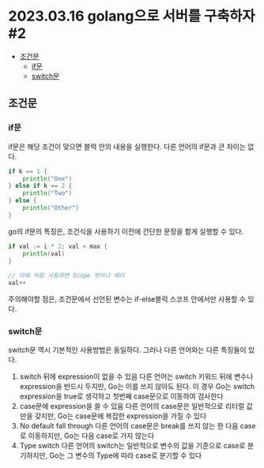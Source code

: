# 2023.03.16 golang으로 서버를 구축하자 #2

- [조건문](#조건문)
  - [if문](#if문)
  - [switch문](#switch문)
  
## 조건문

### if문

if문은 해당 조건이 맞으면 블럭 안의 내용을 실행한다. 다른 언어의 if문과 큰 차이는 없다.

```go
if k == 1 {
    println("One")
} else if k == 2 {
    println("Two")
} else {
    println("Other")
}
```

go의 if문의 특징은, 조건식을 사용하기 이전에 간단한 문장을 함게 실행할 수 있다.

```go
if val := i * 2; val < max {
    println(val)
}
 
// 아래 처럼 사용하면 Scope 벗어나 에러
val++
```

주의해야할 점은, 조건문에서 선언된 변수는 if-else블럭 스코프 안에서만 사용할 수 있다.

### switch문

switch문 역시 기본적인 사용방법은 동일하다. 그러나 다른 언어와는 다른 특징들이 있다.

1. switch 뒤에 expression이 없을 수 있음
	다른 언어는 switch 키워드 뒤에 변수나 expression을 반드시 두지만, Go는 이를 쓰지 않아도 된다. 이 경우 Go는 switch expression을 true로 생각하고 첫번째 case문으로 이동하여 검사한다
2. case문에 expression을 쓸 수 있음
	다른 언어의 case문은 일반적으로 리터럴 값만을 갖지만, Go는 case문에 복잡한 expression을 가질 수 있다
3. No default fall through
	다른 언어의 case문은 break를 쓰지 않는 한 다음 case로 이동하지만, Go는 다음 case로 가지 않는다
4. Type switch
	다른 언어의 switch는 일반적으로 변수의 값을 기준으로 case로 분기하지만, Go는 그 변수의 Type에 따라 case로 분기할 수 있다



































